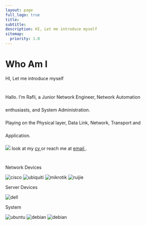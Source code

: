 ```yaml
---
layout: page
full_logo: true
title: 
subtitle: 
description: HI, Let me introduce myself
sitemap:
  priority: 1.0
---
```

<h1 style="padding-top: 0px;" >
    <div class="page-title__text">Who Am I</div>
</h1>
<p class="describe-text">HI, Let me introduce myself</p>

<p style="line-height:40px; margin: 30px auto;">
Hallo. I'm Rafli, a Junior Network Engineer, Network Automation enthusiasts, and System Administration. <br>
Playing on the Physical layer, Data Link, Network, Transport and Application.<br>
<a href="https://github.com/raflimaulanarizki"><img src="https://img.shields.io/github/followers/raflimaulanarizki?style=social" style="width: auto;" /></a>
look at my <a href="https://github.com/raflimaulanarizki/cv/"> cv </a>or reach me at <a href="https://github.com/raflimaulanarizki/cv/"> email </a> .
</p>

<p class="describe-text">Network Devices</p>
<p>
    <img src="https://img.shields.io/badge/-CISCO-informational?logo=cisco&logoColor=white&style=for-the-badge" style="width: auto;" alt="cisco" />
    <img src="https://img.shields.io/badge/-UBIQUITI-00c3ff?logo=ubiquiti&logoColor=white&style=for-the-badge" style="width: auto;" alt="ubiquiti" />
    <img src="https://img.shields.io/badge/-MIKROTIK-lightgrey?logo=mikrotik&logoColor=white&style=for-the-badge" style="width: auto;" alt="mikrotik" />
    <img src="https://img.shields.io/badge/-RUIJIE-red?logo=ruijie&logoColor=white&style=for-the-badge" style="width: auto;" alt="ruijie" />
</p>
<p class="describe-text">Server Devices</p>
<p>
    <img src="https://img.shields.io/badge/-DELL-black?logo=dell&logoColor=white&style=for-the-badge" style="width: auto;" alt="dell" />
</p>
<p class="describe-text">System</p>
<p>
    <img src="https://img.shields.io/badge/-UBUNTU-orange?logo=ubuntu&logoColor=white&style=for-the-badge" style="width: auto;" alt="ubuntu" />
    <img src="https://img.shields.io/badge/-DEBIAN-767778?logo=ubuntu&logoColor=white&style=for-the-badge" style="width: auto;" alt="debian" />
    <img src="https://img.shields.io/badge/-CENTOS-blue?logo=centos&logoColor=white&style=for-the-badge" style="width: auto;" alt="debian" />
</p>

<br>
<br>
<br>
<br>
<br>
<br>
<br>
